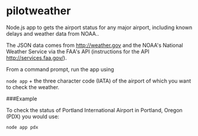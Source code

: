 pilotweather
============

Node.js app to gets the airport status for any major airport, including known delays and 
weather data from NOAA..

The JSON data comes from http://weather.gov and the NOAA's National Weather Service via the FAA's 
API (instructions for the API http://services.faa.gov/).


From a command prompt, run the app using

`node app` + the three character code (IATA) of the airport of which you want to check the weather.

###Example

To check the status of Portland International Airport in Portland, Oregon (PDX) you would use:

`node app pdx`
